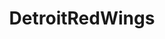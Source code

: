 ---
title: DetroitRedWings
crosslinks:
- hockey
- place
- NHLStreams
- Detroit
- livven
- LazyMan
- Kanye
- lazyman
- leafs
- OriginalSix_Place
- DetroitRedWingsTest
- Mariners
- nhl_games
- hawks
- TransFlagPlace
- CalgaryFlames
- detroitlions
- OutOfTheLoop
- EDC
- DetroitSportsTalk
---